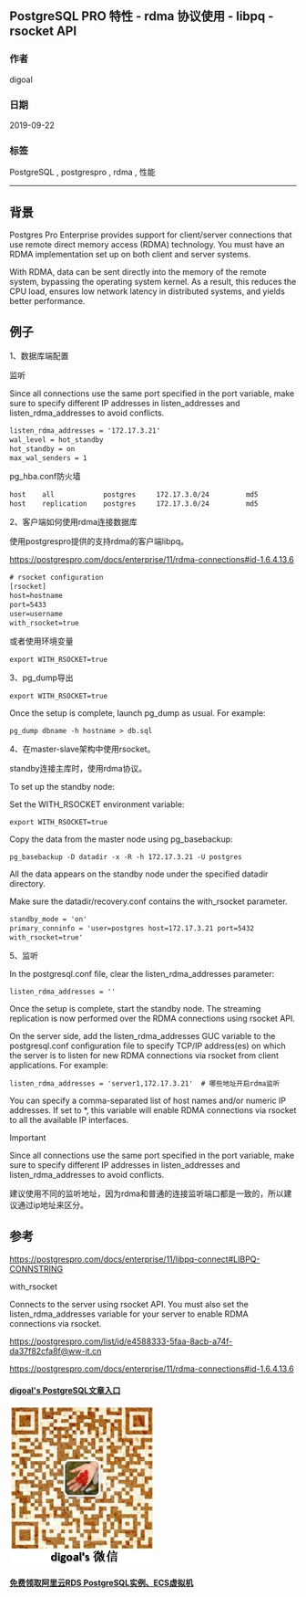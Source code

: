 ## PostgreSQL PRO 特性 - rdma 协议使用 - libpq - rsocket API   
        
### 作者        
digoal        
        
### 日期        
2019-09-22        
        
### 标签        
PostgreSQL , postgrespro , rdma , 性能         
        
----        
        
## 背景        
Postgres Pro Enterprise provides support for client/server connections that use remote direct memory access (RDMA) technology. You must have an RDMA implementation set up on both client and server systems.  
  
With RDMA, data can be sent directly into the memory of the remote system, bypassing the operating system kernel. As a result, this reduces the CPU load, ensures low network latency in distributed systems, and yields better performance.  
  
## 例子  
1、数据库端配置  
  
监听  
  
Since all connections use the same port specified in the port variable, make sure to specify different IP addresses in listen_addresses and listen_rdma_addresses to avoid conflicts.  
  
```  
listen_rdma_addresses = '172.17.3.21'  
wal_level = hot_standby  
hot_standby = on  
max_wal_senders = 1  
```  
  
pg_hba.conf防火墙  
  
```  
host    all            postgres     172.17.3.0/24         md5  
host    replication    postgres     172.17.3.0/24         md5  
```  
  
2、客户端如何使用rdma连接数据库  
  
使用postgrespro提供的支持rdma的客户端libpq。  
  
https://postgrespro.com/docs/enterprise/11/rdma-connections#id-1.6.4.13.6  
  
```  
# rsocket configuration  
[rsocket]  
host=hostname  
port=5433  
user=username  
with_rsocket=true  
```  
  
或者使用环境变量  
  
```  
export WITH_RSOCKET=true  
```  
  
3、pg_dump导出  
  
```  
export WITH_RSOCKET=true  
```  
  
Once the setup is complete, launch pg_dump as usual. For example:  
  
```  
pg_dump dbname -h hostname > db.sql  
```  
  
4、在master-slave架构中使用rsocket。  
  
standby连接主库时，使用rdma协议。  
  
To set up the standby node:  
  
Set the WITH_RSOCKET environment variable:  
  
```  
export WITH_RSOCKET=true  
```  
  
Copy the data from the master node using pg_basebackup:  
  
```  
pg_basebackup -D datadir -x -R -h 172.17.3.21 -U postgres  
```  
  
All the data appears on the standby node under the specified datadir directory.  
  
Make sure the datadir/recovery.conf contains the with_rsocket parameter.  
  
  
```  
standby_mode = 'on'  
primary_conninfo = 'user=postgres host=172.17.3.21 port=5432 with_rsocket=true'  
```  
  
5、监听  
  
In the postgresql.conf file, clear the listen_rdma_addresses parameter:  
  
```  
listen_rdma_addresses = ''  
```  
  
Once the setup is complete, start the standby node. The streaming replication is now performed over the RDMA connections using rsocket API.  
  
On the server side, add the listen_rdma_addresses GUC variable to the postgresql.conf configuration file to specify TCP/IP address(es) on which the server is to listen for new RDMA connections via rsocket from client applications. For example:  
  
```  
listen_rdma_addresses = 'server1,172.17.3.21'  # 哪些地址开启rdma监听  
```  
  
You can specify a comma-separated list of host names and/or numeric IP addresses. If set to *, this variable will enable RDMA connections via rsocket to all the available IP interfaces.  
  
  
Important  
  
Since all connections use the same port specified in the port variable, make sure to specify different IP addresses in listen_addresses and listen_rdma_addresses to avoid conflicts.  
  
建议使用不同的监听地址，因为rdma和普通的连接监听端口都是一致的，所以建议通过ip地址来区分。  
  
## 参考  
  
https://postgrespro.com/docs/enterprise/11/libpq-connect#LIBPQ-CONNSTRING  
  
with_rsocket  
  
Connects to the server using rsocket API. You must also set the listen_rdma_addresses variable for your server to enable RDMA connections via rsocket.  
  
https://postgrespro.com/list/id/e4588333-5faa-8acb-a74f-da37f82cfa8f@ww-it.cn  
  
https://postgrespro.com/docs/enterprise/11/rdma-connections#id-1.6.4.13.6  
  
    
  
  
  
  
  
  
  
  
  
  
  
#### [digoal's PostgreSQL文章入口](https://github.com/digoal/blog/blob/master/README.md "22709685feb7cab07d30f30387f0a9ae")
  
  
![digoal's weixin](../pic/digoal_weixin.jpg "f7ad92eeba24523fd47a6e1a0e691b59")
  
  
  
  
  
  
  
  
#### [免费领取阿里云RDS PostgreSQL实例、ECS虚拟机](https://www.aliyun.com/database/postgresqlactivity "57258f76c37864c6e6d23383d05714ea")
  
